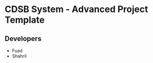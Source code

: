 CDSB System - Advanced Project Template
=============================================================

## Developers

- Fuad
- Shahril


